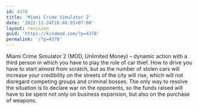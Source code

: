 ```yaml
---
id: 4378
title: 'Miami Crime Simulator 2'
date: '2022-11-24T16:46:03+07:00'
layout: revision
guid: 'https://kindmod.com/?p=4378'
permalink: '/?p=4378'
---
```


Miami Crime Simulator 2 (MOD, Unlimited Money) – dynamic action with a third person in which you have to play the role of car thief. How to drive you have to start almost from scratch, but as the number of stolen cars will increase your credibility on the streets of the city will rise, which will not disregard competing groups and criminal bosses. The only way to resolve the situation is to declare war on the opponents, so the funds raised will have to be spent not only on business expansion, but also on the purchase of weapons.